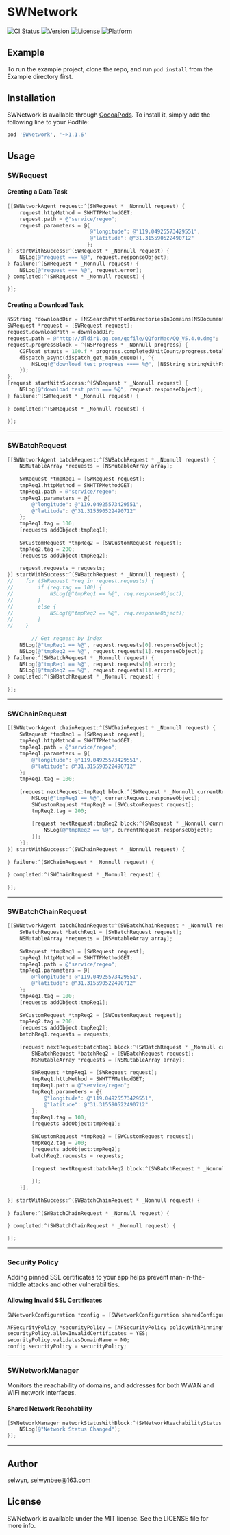 # SWNetwork

[![CI Status](https://img.shields.io/travis/selwyn/SWNetwork.svg?style=flat)](https://travis-ci.org/selwyn/SWNetwork)
[![Version](https://img.shields.io/cocoapods/v/SWNetwork.svg?style=flat)](https://cocoapods.org/pods/SWNetwork)
[![License](https://img.shields.io/cocoapods/l/SWNetwork.svg?style=flat)](https://cocoapods.org/pods/SWNetwork)
[![Platform](https://img.shields.io/cocoapods/p/SWNetwork.svg?style=flat)](https://cocoapods.org/pods/SWNetwork)

## Example

To run the example project, clone the repo, and run `pod install` from the Example directory first.

## Installation

SWNetwork is available through [CocoaPods](https://cocoapods.org). To install
it, simply add the following line to your Podfile:

```ruby
pod 'SWNetwork', '~>1.1.6'
```

## Usage

### SWRequest

#### Creating a Data Task

```objective-c
[[SWNetworkAgent request:^(SWRequest * _Nonnull request) {
    request.httpMethod = SWHTTPMethodGET;
    request.path = @"service/regeo";
    request.parameters = @{
                           @"longitude": @"119.04925573429551",
                           @"latitude": @"31.315590522490712"
                          };
}] startWithSuccess:^(SWRequest * _Nonnull request) {
    NSLog(@"request === %@", request.responseObject);
} failure:^(SWRequest * _Nonnull request) {
    NSLog(@"request === %@", request.error);
} completed:^(SWRequest * _Nonnull request) {
  
}];
```

#### Creating a Download Task

```objective-c
NSString *downloadDir = [NSSearchPathForDirectoriesInDomains(NSDocumentDirectory, NSUserDomainMask, YES) lastObject];
SWRequest *request = [SWRequest request];
request.downloadPath = downloadDir;
request.path = @"http://dldir1.qq.com/qqfile/QQforMac/QQ_V5.4.0.dmg";
request.progressBlock = ^(NSProgress * _Nonnull progress) {
    CGFloat stauts = 100.f * progress.completedUnitCount/progress.totalUnitCount;
    dispatch_async(dispatch_get_main_queue(), ^{
        NSLog(@"download test progress ==== %@", [NSString stringWithFormat:@"%.2f", stauts/100.f]);
    });
};
[request startWithSuccess:^(SWRequest * _Nonnull request) {
    NSLog(@"download test path === %@", request.responseObject);
} failure:^(SWRequest * _Nonnull request) {
  
} completed:^(SWRequest * _Nonnull request) {
  
}];
```

------

### SWBatchRequest

```objective-c
[[SWNetworkAgent batchRequest:^(SWBatchRequest * _Nonnull request) {
    NSMutableArray *requests = [NSMutableArray array];
    
    SWRequest *tmpReq1 = [SWRequest request];
    tmpReq1.httpMethod = SWHTTPMethodGET;
    tmpReq1.path = @"service/regeo";
    tmpReq1.parameters = @{
        @"longitude": @"119.04925573429551",
        @"latitude": @"31.315590522490712"
    };
    tmpReq1.tag = 100;
    [requests addObject:tmpReq1];
    
    SWCustomRequest *tmpReq2 = [SWCustomRequest request];
    tmpReq2.tag = 200;
    [requests addObject:tmpReq2];
    
    request.requests = requests;
}] startWithSuccess:^(SWBatchRequest * _Nonnull request) {
//    for (SWRequest *req in request.requests) {
//        if (req.tag == 100) {
//            NSLog(@"tmpReq1 == %@", req.responseObject);
//        }
//        else {
//            NSLog(@"tmpReq2 == %@", req.responseObject);
//        }
//    }
    
		// Get request by index
    NSLog(@"tmpReq1 == %@", request.requests[0].responseObject);
    NSLog(@"tmpReq2 == %@", request.requests[1].responseObject);   
} failure:^(SWBatchRequest * _Nonnull request) {
    NSLog(@"tmpReq1 == %@", request.requests[0].error);
    NSLog(@"tmpReq2 == %@", request.requests[1].error);
} completed:^(SWBatchRequest * _Nonnull request) {
  
}];
```

------

### SWChainRequest

```objective-c
[[SWNetworkAgent chainRequest:^(SWChainRequest * _Nonnull request) {
    SWRequest *tmpReq1 = [SWRequest request];
    tmpReq1.httpMethod = SWHTTPMethodGET;
    tmpReq1.path = @"service/regeo";
    tmpReq1.parameters = @{
        @"longitude": @"119.04925573429551",
        @"latitude": @"31.315590522490712"
    };
    tmpReq1.tag = 100;
  
    [request nextRequest:tmpReq1 block:^(SWRequest * _Nonnull currentRequest) {
        NSLog(@"tmpReq1 == %@", currentRequest.responseObject);
        SWCustomRequest *tmpReq2 = [SWCustomRequest request];
        tmpReq2.tag = 200;
      
        [request nextRequest:tmpReq2 block:^(SWRequest * _Nonnull currentRequest) { 
            NSLog(@"tmpReq2 == %@", currentRequest.responseObject);
        }];
    }]; 
}] startWithSuccess:^(SWChainRequest * _Nonnull request) {
    
} failure:^(SWChainRequest * _Nonnull request) {
    
} completed:^(SWChainRequest * _Nonnull request) {
  
}];
```

------

### SWBatchChainRequest

```objective-c
[[SWNetworkAgent batchChainRequest:^(SWBatchChainRequest * _Nonnull request) {
    SWBatchRequest *batchReq1 = [SWBatchRequest request];
    NSMutableArray *requests = [NSMutableArray array];
    
    SWRequest *tmpReq1 = [SWRequest request];
    tmpReq1.httpMethod = SWHTTPMethodGET;
    tmpReq1.path = @"service/regeo";
    tmpReq1.parameters = @{
        @"longitude": @"119.04925573429551",
        @"latitude": @"31.315590522490712"
    };
    tmpReq1.tag = 100;
    [requests addObject:tmpReq1];
    
    SWCustomRequest *tmpReq2 = [SWCustomRequest request];
    tmpReq2.tag = 200;
    [requests addObject:tmpReq2];
    batchReq1.requests = requests;
    
    [request nextRequest:batchReq1 block:^(SWBatchRequest * _Nonnull currentRequest) {
        SWBatchRequest *batchReq2 = [SWBatchRequest request];
        NSMutableArray *requests = [NSMutableArray array];
        
        SWRequest *tmpReq1 = [SWRequest request];
        tmpReq1.httpMethod = SWHTTPMethodGET;
        tmpReq1.path = @"service/regeo";
        tmpReq1.parameters = @{
            @"longitude": @"119.04925573429551",
            @"latitude": @"31.315590522490712"
        };
        tmpReq1.tag = 100;
        [requests addObject:tmpReq1];
        
        SWCustomRequest *tmpReq2 = [SWCustomRequest request];
        tmpReq2.tag = 200;
        [requests addObject:tmpReq2];
        batchReq2.requests = requests;
        
        [request nextRequest:batchReq2 block:^(SWBatchRequest * _Nonnull currentRequest) {
            
        }];
    }];
    
}] startWithSuccess:^(SWBatchChainRequest * _Nonnull request) {
    
} failure:^(SWBatchChainRequest * _Nonnull request) {
    
} completed:^(SWBatchChainRequest * _Nonnull request) {

}];
```

------

### Security Policy

Adding pinned SSL certificates to your app helps prevent man-in-the-middle attacks and other vulnerabilities.

#### Allowing Invalid SSL Certificates

```objective-c
SWNetworkConfiguration *config = [SWNetworkConfiguration sharedConfiguration];

AFSecurityPolicy *securityPolicy = [AFSecurityPolicy policyWithPinningMode:AFSSLPinningModeNone];
securityPolicy.allowInvalidCertificates = YES;
securityPolicy.validatesDomainName = NO;
config.securityPolicy = securityPolicy;
```

------

### SWNetworkManager

Monitors the reachability of domains, and addresses for both WWAN and WiFi network interfaces.

#### Shared Network Reachability

```objective-c
[SWNetworkManager networkStatusWithBlock:^(SWNetworkReachabilityStatus status) {
    NSLog(@"Network Status Changed");
}];
```

------

## Author

selwyn, selwynbee@163.com

## License

SWNetwork is available under the MIT license. See the LICENSE file for more info.
